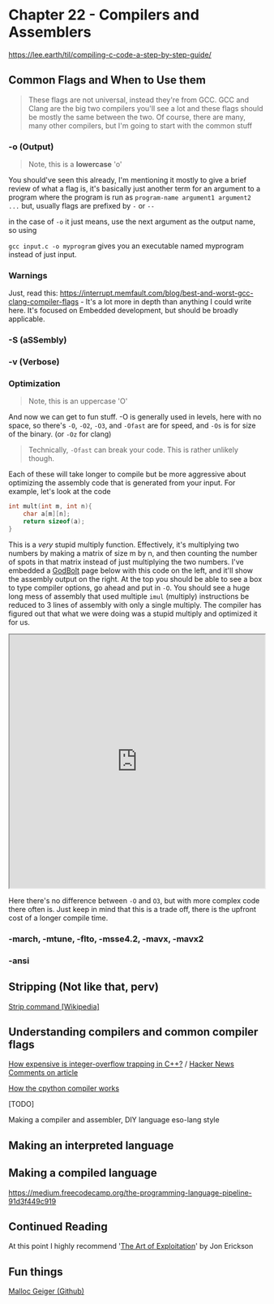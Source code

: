 # Chapter 22 - Compilers and Assemblers

https://lee.earth/til/compiling-c-code-a-step-by-step-guide/

## Common Flags and When to Use them

> These flags are not universal, instead they're from GCC. GCC and Clang are the big two compilers you'll see a lot and these flags should be mostly the same between the two. Of course, there are many, many other compilers, but I'm going to start with the common stuff

### -o (Output)

> Note, this is a **lowercase** 'o'

You should've seen this already, I'm mentioning it mostly to give a brief review of what a flag is, it's basically just another term for an argument to a program where the program is run as `program-name argument1 argument2 ...` but, usually flags are prefixed by `-` or `--` 

in the case of `-o` it just means, use the next argument as the output name, so using

`gcc input.c -o myprogram` gives you an executable named myprogram instead of just input.

### Warnings

Just, read this: https://interrupt.memfault.com/blog/best-and-worst-gcc-clang-compiler-flags - It's a lot more in depth than anything I could write here. It's focused on Embedded development, but should be broadly applicable.

### -S (aSSembly)

### -v (Verbose)

### Optimization

> Note, this is an uppercase 'O'

And now we can get to fun stuff. -O is generally used in levels, here with no space, so there's `-O`, `-O2`, `-O3`, and `-Ofast` are for speed, and `-Os` is for size of the binary. (or `-Oz` for clang)

> Technically, `-Ofast` can break your code. This is rather unlikely though.

Each of these will take longer to compile but be more aggressive about optimizing the assembly code that is generated from your input. For example, let's look at the code

```c
int mult(int m, int n){
    char a[m][n];
    return sizeof(a);
}
```

This is a *very* stupid multiply function. Effectively, it's multiplying two numbers by making a matrix of size m by n, and then counting the number of spots in that matrix instead of just multiplying the two numbers. I've embedded a [GodBolt]() page below with this code on the left, and it'll show the assembly output on the right. At the top you should be able to see a box to type compiler options, go ahead and put in `-O`. You should see a huge long mess of assembly that used multiple `imul` (multiply) instructions be reduced to 3 lines of assembly with only a single multiply. The compiler has figured out that what we were doing was a stupid multiply and optimized it for us.

<iframe width="100%" height="500px" src="https://godbolt.org/e#g:!((g:!((g:!((h:codeEditor,i:(fontScale:14,j:1,lang:c%2B%2B,selection:(endColumn:2,endLineNumber:5,positionColumn:2,positionLineNumber:5,selectionStartColumn:2,selectionStartLineNumber:5,startColumn:2,startLineNumber:5),source:'//+Type+your+code+here,+or+load+an+example.%0Aint+mult(int+n,+int+m)%7B%0A++++char+a%5Bm%5D%5Bn%5D%3B%0A++++return(sizeof(a))%3B%0A%7D'),l:'5',n:'0',o:'C%2B%2B+source+%231',t:'0')),k:50,l:'4',n:'0',o:'',s:0,t:'0'),(g:!((h:compiler,i:(compiler:g102,filters:(b:'0',binary:'1',commentOnly:'0',demangle:'0',directives:'0',execute:'1',intel:'0',libraryCode:'1',trim:'1'),fontScale:14,j:1,lang:c%2B%2B,libs:!(),options:'',selection:(endColumn:1,endLineNumber:1,positionColumn:1,positionLineNumber:1,selectionStartColumn:1,selectionStartLineNumber:1,startColumn:1,startLineNumber:1),source:1),l:'5',n:'0',o:'x86-64+gcc+10.2+(Editor+%231,+Compiler+%231)+C%2B%2B',t:'0')),k:50,l:'4',n:'0',o:'',s:0,t:'0')),l:'2',n:'0',o:'',t:'0')),version:4"></iframe>

Here there's no difference between `-O` and `O3`, but with more complex code there often is. Just keep in mind that this is a trade off, there is the upfront cost of a longer compile time.

### -march, -mtune, -flto, -msse4.2, -mavx, -mavx2

### -ansi

## Stripping (Not like that, perv)

[Strip command [Wikipedia]](https://en.wikipedia.org/wiki/Strip_(Unix))

## Understanding compilers and common compiler flags

[How expensive is integer-overflow trapping in C++?](https://lemire.me/blog/2020/09/23/how-expensive-is-integer-overflow-trapping-in-c/) / [Hacker News Comments on article](https://news.ycombinator.com/item?id=24575780)

[How the cpython compiler works](https://tenthousandmeters.com/blog/python-behind-the-scenes-2-how-the-cpython-compiler-works/)

[TODO]

Making a compiler and assembler, DIY language eso-lang style

## Making an interpreted language

## Making a compiled language

https://medium.freecodecamp.org/the-programming-language-pipeline-91d3f449c919

## Continued Reading

At this point I highly recommend '[The Art of Exploitation](https://nostarch.com/hacking2.htm)' by Jon Erickson

## Fun things

[Malloc Geiger (Github)](https://github.com/laserallan/malloc_geiger)

